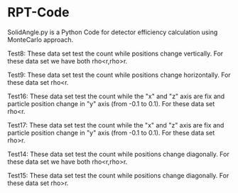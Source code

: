 # RPT-Code

SolidAngle.py is a Python Code for detector efficiency calculation using MonteCarlo approach.



Test8:
These data set test the count while positions change vertically. For these data set we have both rho<r,rho>r.

Test9:
These data set test the count while positions change horizontally. For these data set rho<r.

Test16:
These data set test the count while the "x" and "z" axis are fix and particle position change in "y" axis (from -0.1 to 0.1). For these data set rho<r.


Test17:
These data set test the count while the "x" and "z" axis are fix and particle position change in "y" axis (from -0.1 to 0.1). For these data set rho>r.

Test14:
These data set test the count while positions change diagonally. For these data set we have both rho<r,rho>r.

Test15:
These data set test the count while positions change diagonally. For these data set rho>r.
